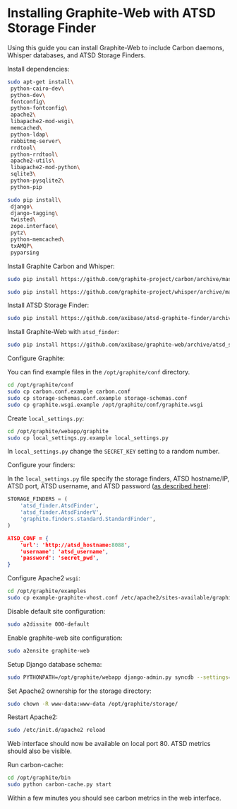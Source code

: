 # Installing Graphite-Web with ATSD Storage Finder

Using this guide you can install Graphite-Web to include Carbon daemons, Whisper databases, and ATSD Storage Finders.

Install dependencies:

```sh
sudo apt-get install\
 python-cairo-dev\
 python-dev\
 fontconfig\
 python-fontconfig\
 apache2\
 libapache2-mod-wsgi\
 memcached\
 python-ldap\
 rabbitmq-server\
 rrdtool\
 python-rrdtool\
 apache2-utils\
 libapache2-mod-python\
 sqlite3\
 python-pysqlite2\
 python-pip
```

```sh
sudo pip install\
 django\
 django-tagging\
 twisted\
 zope.interface\
 pytz\
 python-memcached\
 txAMQP\
 pyparsing
```

Install Graphite Carbon and Whisper:

```sh
sudo pip install https://github.com/graphite-project/carbon/archive/master.zip
```

```sh
sudo pip install https://github.com/graphite-project/whisper/archive/master.zip
```

Install ATSD Storage Finder:

```sh
sudo pip install https://github.com/axibase/atsd-graphite-finder/archive/master.zip
```

Install Graphite-Web with `atsd_finder`:

```sh
sudo pip install https://github.com/axibase/graphite-web/archive/atsd_storage.zip
```

Configure Graphite:

You can find example files in the `/opt/graphite/conf` directory.

```sh
cd /opt/graphite/conf
sudo cp carbon.conf.example carbon.conf
sudo cp storage-schemas.conf.example storage-schemas.conf
sudo cp graphite.wsgi.example /opt/graphite/conf/graphite.wsgi
```

Create `local_settings.py`:

```sh
cd /opt/graphite/webapp/graphite
sudo cp local_settings.py.example local_settings.py
```

In `local_settings.py` change the `SECRET_KEY` setting to a random number.

Configure your finders:

In the `local_settings.py` file specify the storage finders, ATSD hostname/IP, ATSD port, ATSD username, and ATSD password ([as described here](storage-finder.md)):

```python
STORAGE_FINDERS = (
    'atsd_finder.AtsdFinder',
    'atsd_finder.AtsdFinderV',
    'graphite.finders.standard.StandardFinder',
)
```

```json
ATSD_CONF = {
    'url': 'http://atsd_hostname:8088',
    'username': 'atsd_username',
    'password': 'secret_pwd',
}
```

Configure Apache2 `wsgi`:

```sh
cd /opt/graphite/examples
sudo cp example-graphite-vhost.conf /etc/apache2/sites-available/graphite-web.conf
```

Disable default site configuration:

```sh
sudo a2dissite 000-default
```

Enable graphite-web site configuration:

```sh
sudo a2ensite graphite-web
```

Setup Django database schema:

```sh
sudo PYTHONPATH=/opt/graphite/webapp django-admin.py syncdb --settings=graphite.settings
```

Set Apache2 ownership for the storage directory:

```sh
sudo chown -R www-data:www-data /opt/graphite/storage/
```

Restart Apache2:

```sh
sudo /etc/init.d/apache2 reload
```

Web interface should now be available on local port 80. ATSD metrics should also be visible.

Run carbon-cache:

```sh
cd /opt/graphite/bin
sudo python carbon-cache.py start
```

Within a few minutes you should see carbon metrics in the web interface.
